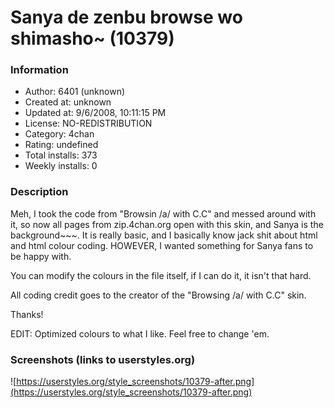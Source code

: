 # Sanya de zenbu browse wo shimasho~ (10379)

### Information
- Author: 6401 (unknown)
- Created at: unknown
- Updated at: 9/6/2008, 10:11:15 PM
- License: NO-REDISTRIBUTION
- Category: 4chan
- Rating: undefined
- Total installs: 373
- Weekly installs: 0


### Description
Meh, I took the code from "Browsin /a/ with C.C" and messed around with it, so now all pages from zip.4chan.org open with this skin, and Sanya is the background~~~. It is really basic, and I basically know jack shit about html and html colour coding. HOWEVER, I wanted something for Sanya fans to be happy with.

You can modify the colours in the file itself, if I can do it, it isn't that hard.

All coding credit goes to the creator of the "Browsing /a/ with C.C" skin.

Thanks!

EDIT: Optimized colours to what I like. Feel free to change 'em.


### Screenshots (links to userstyles.org)
![https://userstyles.org/style_screenshots/10379-after.png](https://userstyles.org/style_screenshots/10379-after.png)



